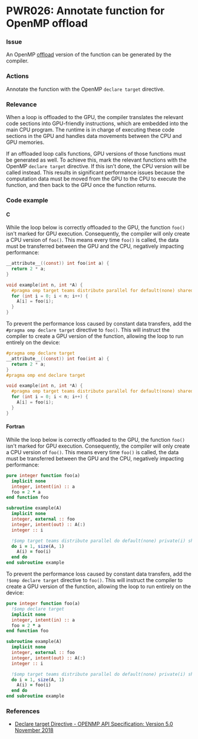 # PWR026: Annotate function for OpenMP offload

### Issue

An OpenMP [offload](../../Glossary/Offloading.md) version of the function can be
generated by the compiler.

### Actions

Annotate the function with the OpenMP `declare target` directive.

### Relevance

When a loop is offloaded to the GPU, the compiler translates the relevant code
sections into GPU-friendly instructions, which are embedded into the main CPU
program. The runtime is in charge of executing these code sections in the GPU
and handles data movements between the CPU and GPU memories.

If an offloaded loop calls functions, GPU versions of those functions must be
generated as well. To achieve this, mark the relevant functions with the OpenMP
`declare target` directive. If this isn't done, the CPU version will be called
instead. This results in significant performance issues because the computation
data must be moved from the GPU to the CPU to execute the function, and then
back to the GPU once the function returns.

### Code example

#### C

While the loop below is correctly offloaded to the GPU, the function `foo()`
isn't marked for GPU execution. Consequently, the compiler will only create a
CPU version of `foo()`. This means every time `foo()` is called, the data must
be transferred between the GPU and the CPU, negatively impacting performance:

```c
__attribute__((const)) int foo(int a) {
  return 2 * a;
}

void example(int n, int *A) {
  #pragma omp target teams distribute parallel for default(none) shared(A, n)
  for (int i = 0; i < n; i++) {
    A[i] = foo(i);
  }
}
```

To prevent the performance loss caused by constant data transfers, add the
`#pragma omp declare target` directive to `foo()`. This will instruct the
compiler to create a GPU version of the function, allowing the loop to run
entirely on the device:

```c
#pragma omp declare target
__attribute__((const)) int foo(int a) {
  return 2 * a;
}
#pragma omp end declare target

void example(int n, int *A) {
  #pragma omp target teams distribute parallel for default(none) shared(A, n)
  for (int i = 0; i < n; i++) {
    A[i] = foo(i);
  }
}
```

#### Fortran

While the loop below is correctly offloaded to the GPU, the function `foo()`
isn't marked for GPU execution. Consequently, the compiler will only create a
CPU version of `foo()`. This means every time `foo()` is called, the data must
be transferred between the GPU and the CPU, negatively impacting performance:

```fortran
pure integer function foo(a)
  implicit none
  integer, intent(in) :: a
  foo = 2 * a
end function foo

subroutine example(A)
  implicit none
  integer, external :: foo
  integer, intent(out) :: A(:)
  integer :: i

  !$omp target teams distribute parallel do default(none) private(i) shared(A)
  do i = 1, size(A, 1)
    A(i) = foo(i)
  end do
end subroutine example
```

To prevent the performance loss caused by constant data transfers, add the
`!$omp declare target` directive to `foo()`. This will instruct the compiler to
create a GPU version of the function, allowing the loop to run entirely on the
device:

```fortran
pure integer function foo(a)
  !$omp declare target
  implicit none
  integer, intent(in) :: a
  foo = 2 * a
end function foo

subroutine example(A)
  implicit none
  integer, external :: foo
  integer, intent(out) :: A(:)
  integer :: i

  !$omp target teams distribute parallel do default(none) private(i) shared(A)
  do i = 1, size(A, 1)
    A(i) = foo(i)
  end do
end subroutine example
```

### References

* [Declare target Directive - OPENMP API Specification: Version 5.0 November 2018](https://www.openmp.org/spec-html/5.0/openmpsu62.html#x88-2980002.12.7)
